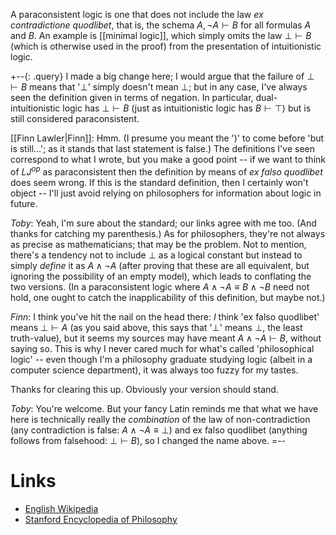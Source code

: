 A paraconsistent logic is one that does not include the law
_ex contradictione quodlibet_, that is, the schema $A, \neg{A} \vdash B$ for all formulas $A$ and $B$.  An example is [[minimal logic]], which simply omits the law $\bot \vdash B$ (which is otherwise used in the proof) from the presentation of intuitionistic logic.

+--{: .query}
I made a big change here; I would argue that the failure of $\bot \vdash B$ means that '$\bot$' simply doesn\'t mean $\bot$; but in any case, I\'ve always seen the definition given in terms of negation.  In particular, dual-intuitionistic logic has $\bot \vdash B$ (just as intuitionistic logic has $B \vdash \top$) but is still considered paraconsistent.

[[Finn Lawler|Finn]]: Hmm.  (I presume you meant the ')' to come before 'but is still...'; as it stands that last statement is false.)  The definitions I've seen correspond to what I wrote, but you make a good point -- if we want to think of $LJ^{op}$ as paraconsistent then the definition by means of _ex falso quodlibet_ does seem wrong.  If this is the standard definition, then I certainly won't object -- I'll just avoid relying on philosophers for information about logic in future.

_Toby_:  Yeah, I\'m sure about the standard; our links agree with me too.  (And thanks for catching my parenthesis.)  As for philosophers, they\'re not always as precise as mathematicians; that may be the problem.  Not to mention, there\'s a tendency not to include $\bot$ as a logical constant but instead to simply *define* it as $A \wedge \neg{A}$ (after proving that these are all equivalent, but ignoring the possibility of an empty model), which leads to conflating the two versions.  (In a paraconsistent logic where $A \wedge \neg{A} \equiv B \wedge \neg{B}$ need not hold, one ought to catch the inapplicability of this definition, but maybe not.)

_Finn_: I think you've hit the nail on the head there: *I* think 'ex falso quodlibet' means $\bot\vdash A$ (as you said above, this says that '$\bot$' means $\bot$, the least truth-value), but it seems my sources may have meant $A\wedge\neg A\vdash B$, without saying so.  This is why I never cared much for what's called 'philosophical logic' -- even though I'm a philosophy graduate studying logic (albeit in a computer science department), it was always too fuzzy for my tastes.

Thanks for clearing this up.  Obviously your version should stand.

_Toby_:  You\'re welcome.  But your fancy Latin reminds me that what we have here is technically really the *combination* of the law of non-contradiction (any contradiction is false: $A \wedge \neg{A} \equiv \bot$) and ex falso quodlibet (anything follows from falsehood: $\bot \vdash B$), so I changed the name above.
=--

# Links #

* [English Wikipedia](http://en.wikipedia.org/wiki/Paraconsistent_logic)
* [Stanford Encyclopedia of Philosophy](http://plato.stanford.edu/entries/logic-paraconsistent/)